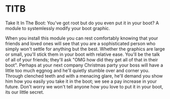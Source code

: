 # TITB
Take It In The Boot: You've got root but do you even put it in your boot? A module to systemlessly modify your boot graphic.

When you install this module you can rest comfortably knowing that your friends and loved ones will see that you are a sophisticated person who simply won't settle for anything but the best. Whether the graphics are large or small, you'll stick them in your boot with relative ease. You'll be the talk of all of your friends; they'll ask "OMG how did they get all of that in their boot". Perhaps at your next company Christmas party your boss will have a little too much eggnog and he'll quietly stumble over and corner you. Through clenched teeth and with a menacing glare, he'll demand you show him how you easily you take it in the boot; we see a pay increase in your future. Don't worry we won't tell anyone how you love to put it in your boot, its our little secret.


